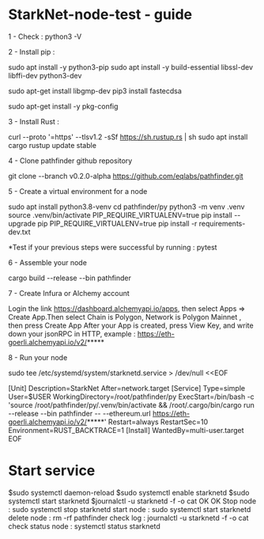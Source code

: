 # StarkNet-node-test - guide
1 - Check : python3 -V

2 - Install pip :

sudo apt install -y python3-pip
sudo apt install -y build-essential libssl-dev libffi-dev python3-dev

sudo apt-get install libgmp-dev
pip3 install fastecdsa

sudo apt-get install -y pkg-config

3 - Install Rust :

curl --proto '=https' --tlsv1.2 -sSf https://sh.rustup.rs | sh
sudo apt install cargo
rustup update stable
 

4 - Clone pathfinder github repository 

git clone --branch v0.2.0-alpha https://github.com/eqlabs/pathfinder.git


5 - Create a virtual environment for a node

sudo apt install python3.8-venv
cd pathfinder/py
python3 -m venv .venv
source .venv/bin/activate
PIP_REQUIRE_VIRTUALENV=true pip install --upgrade pip
PIP_REQUIRE_VIRTUALENV=true pip install -r requirements-dev.txt

  *Test if your previous steps were successful by running : pytest

6 - Assemble your node

cargo build --release --bin pathfinder

7 - Create Infura or Alchemy account

Login the link https://dashboard.alchemyapi.io/apps, then select Apps ⇒ Create App.Then select Chain is Polygon, Network is Polygon Mainnet , then press Create App
       After your App is created, press View Key, and write down your jsonRPC in HTTP, example : https://eth-goerli.alchemyapi.io/v2/*****

8 -  Run your node
  
sudo tee /etc/systemd/system/starknetd.service > /dev/null <<EOF
                                                                 
[Unit]
Description=StarkNet
After=network.target
[Service]
Type=simple
User=$USER
WorkingDirectory=/root/pathfinder/py
ExecStart=/bin/bash -c 'source /root/pathfinder/py/.venv/bin/activate && /root/.cargo/bin/cargo run --release --bin pathfinder -- --ethereum.url https://eth-goerli.alchemyapi.io/v2/*****'
Restart=always
RestartSec=10
Environment=RUST_BACKTRACE=1
[Install]
WantedBy=multi-user.target
EOF

# Start service
$sudo systemctl daemon-reload
$sudo systemctl enable starknetd
$sudo systemctl start starknetd 
$journalctl -u starknetd -f -o cat
            OK OK
  Stop node : sudo systemctl stop starknetd
  start node   : sudo systemctl start starknetd
  delete node  : rm -rf pathfinder
  check log : journalctl -u starknetd -f -o cat
  check status node : systemctl status starknetd
